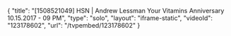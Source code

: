 {
    "title": "[1508521049] HSN | Andrew Lessman Your Vitamins Anniversary 10.15.2017 - 09 PM",
    "type": "solo",
    "layout": "iframe-static",
    "videoId": "123178602",
    "url": "\/tvpembed\/123178602"
}